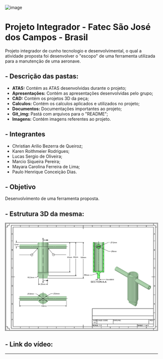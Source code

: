 ![image](https://github.com/lucaskkergg/proj_int_1_sem_2020_grupo_d_manut/blob/master/Git_img/%C3%ADndicesadfasdf.png)

# Projeto Integrador - Fatec São José dos Campos - Brasil

Projeto integrador de cunho tecnologio e desenvolvimental, o qual a atividade proposta foi desenvolver o "escopo" de uma ferramenta utilizada para a manutenção de uma aeronave.

## - Descrição das pastas:
* __ATAS:__ Contém as ATAS desenvolvidas durante o projeto;
* __Apresentações:__ Contém as apresentações desenvolvidas pelo grupo;
* __CAD:__ Contém os projetos 3D da peça;
* __Calculos:__ Contém os calculos aplicados e utilizados no projeto;
* __Documentos:__ Documentações importantes ao projeto;
* __Git_img:__ Pastá com arquivos para o "README";
* __Imagens:__ Contém imagens referentes ao projeto.

## - Integrantes
* Christian Arilio Bezerra de Queiroz;
* Karen Roithmeier Rodrigues;
* Lucas Sergio de Oliveira;
* Marcio Siqueira Pereira;
* Mayara Carolina Ferreira de Lima;
* Paulo Henrique Conceição Dias.

## - Objetivo

Desenvolvimento de uma ferramenta proposta.

## - Estrutura 3D da mesma:

![image](https://github.com/lucaskkergg/proj_int_1_sem_2020_grupo_d_manut/blob/master/Git_img/Imagem1twert.png)


 ## - Link do vídeo:
 
 ---------------------------------------------------------------------------------------------------------
